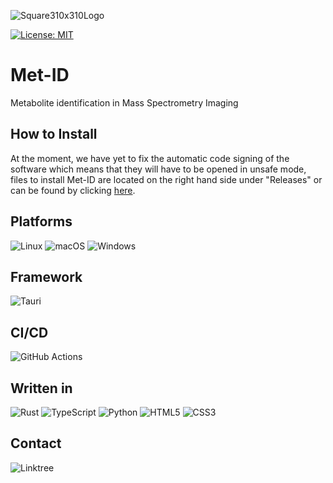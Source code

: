 ![Square310x310Logo](https://github.com/pbjarterot/Met-ID/assets/46728406/115bcc2d-3c16-42ab-8f50-484b2dd5d253)


[![License: MIT](https://img.shields.io/badge/License-MIT-yellow.svg)](https://opensource.org/licenses/MIT)




# Met-ID
 Metabolite identification in Mass Spectrometry Imaging

## How to Install
At the moment, we have yet to fix the automatic code signing of the software which means that they will have to be opened in unsafe mode, files to install Met-ID are located on the right hand side under "Releases" or can be found by clicking [here](https://github.com/pbjarterot/Met-ID/releases).

## Platforms 
![Linux](https://img.shields.io/badge/Linux-FCC624?style=for-the-badge&logo=linux&logoColor=black)
![macOS](https://img.shields.io/badge/mac%20os-000000?style=for-the-badge&logo=macos&logoColor=F0F0F0)
![Windows](https://img.shields.io/badge/Windows-0078D6?style=for-the-badge&logo=windows&logoColor=white)

## Framework
![Tauri](https://img.shields.io/badge/tauri-%2324C8DB.svg?style=for-the-badge&logo=tauri&logoColor=%23FFFFFF)

## CI/CD
![GitHub Actions](https://img.shields.io/badge/github%20actions-%232671E5.svg?style=for-the-badge&logo=githubactions&logoColor=white)

## Written in
![Rust](https://img.shields.io/badge/rust-%23000000.svg?style=for-the-badge&logo=rust&logoColor=white)
![TypeScript](https://img.shields.io/badge/typescript-%23007ACC.svg?style=for-the-badge&logo=typescript&logoColor=white)
![Python](https://img.shields.io/badge/python-3670A0?style=for-the-badge&logo=python&logoColor=ffdd54)
![HTML5](https://img.shields.io/badge/html5-%23E34F26.svg?style=for-the-badge&logo=html5&logoColor=white)
![CSS3](https://img.shields.io/badge/css3-%231572B6.svg?style=for-the-badge&logo=css3&logoColor=white)

## Contact
![Linktree](https://img.shields.io/badge/linktree-1de9b6?style=for-the-badge&logo=linktree&logoColor=white)




